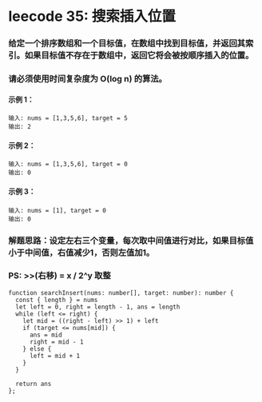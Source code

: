 # leecode 35: 搜索插入位置
### 给定一个排序数组和一个目标值，在数组中找到目标值，并返回其索引。如果目标值不存在于数组中，返回它将会被按顺序插入的位置。
### 请必须使用时间复杂度为 O(log n) 的算法。
#### 示例 1：
```
输入: nums = [1,3,5,6], target = 5
输出: 2
```
#### 示例 2：
```
输入: nums = [1,3,5,6], target = 0
输出: 0
```
#### 示例 3：
```
输入: nums = [1], target = 0
输出: 0
```
### 解题思路：设定左右三个变量，每次取中间值进行对比，如果目标值小于中间值，右值减少1，否则左值加1。
### PS: >>(右移) = x / 2^y 取整
```
function searchInsert(nums: number[], target: number): number {
  const { length } = nums
  let left = 0, right = length - 1, ans = length
  while (left <= right) {
    let mid = ((right - left) >> 1) + left
    if (target <= nums[mid]) {
      ans = mid
      right = mid - 1
    } else {
      left = mid + 1
    }
  }

  return ans
};
```